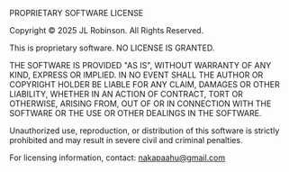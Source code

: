 PROPRIETARY SOFTWARE LICENSE

Copyright © 2025 JL Robinson. All Rights Reserved.

This is proprietary software. NO LICENSE IS GRANTED.

THE SOFTWARE IS PROVIDED "AS IS", WITHOUT WARRANTY OF ANY KIND, EXPRESS OR
IMPLIED. IN NO EVENT SHALL THE AUTHOR OR COPYRIGHT HOLDER BE LIABLE FOR ANY
CLAIM, DAMAGES OR OTHER LIABILITY, WHETHER IN AN ACTION OF CONTRACT, TORT OR
OTHERWISE, ARISING FROM, OUT OF OR IN CONNECTION WITH THE SOFTWARE OR THE USE
OR OTHER DEALINGS IN THE SOFTWARE.

Unauthorized use, reproduction, or distribution of this software is strictly
prohibited and may result in severe civil and criminal penalties.

For licensing information, contact: nakapaahu@gmail.com